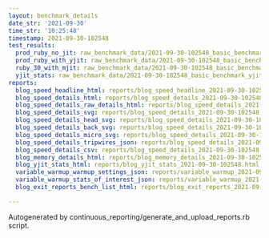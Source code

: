 ```yaml
---
layout: benchmark_details
date_str: '2021-09-30'
time_str: '10:25:48'
timestamp: 2021-09-30-102548
test_results:
  prod_ruby_no_jit: raw_benchmark_data/2021-09-30-102548_basic_benchmark_prod_ruby_no_jit.json
  prod_ruby_with_yjit: raw_benchmark_data/2021-09-30-102548_basic_benchmark_prod_ruby_with_yjit.json
  ruby_30_with_mjit: raw_benchmark_data/2021-09-30-102548_basic_benchmark_ruby_30_with_mjit.json
  yjit_stats: raw_benchmark_data/2021-09-30-102548_basic_benchmark_yjit_stats.json
reports:
  blog_speed_headline_html: reports/blog_speed_headline_2021-09-30-102548.html
  blog_speed_details_html: reports/blog_speed_details_2021-09-30-102548.html
  blog_speed_details_raw_details_html: reports/blog_speed_details_2021-09-30-102548.raw_details.html
  blog_speed_details_svg: reports/blog_speed_details_2021-09-30-102548.svg
  blog_speed_details_head_svg: reports/blog_speed_details_2021-09-30-102548.head.svg
  blog_speed_details_back_svg: reports/blog_speed_details_2021-09-30-102548.back.svg
  blog_speed_details_micro_svg: reports/blog_speed_details_2021-09-30-102548.micro.svg
  blog_speed_details_tripwires_json: reports/blog_speed_details_2021-09-30-102548.tripwires.json
  blog_speed_details_csv: reports/blog_speed_details_2021-09-30-102548.csv
  blog_memory_details_html: reports/blog_memory_details_2021-09-30-102548.html
  blog_yjit_stats_html: reports/blog_yjit_stats_2021-09-30-102548.html
  variable_warmup_warmup_settings_json: reports/variable_warmup_2021-09-30-102548.warmup_settings.json
  variable_warmup_stats_of_interest_json: reports/variable_warmup_2021-09-30-102548.stats_of_interest.json
  blog_exit_reports_bench_list_html: reports/blog_exit_reports_2021-09-30-102548.bench_list.html

---
```

Autogenerated by continuous_reporting/generate_and_upload_reports.rb script.
